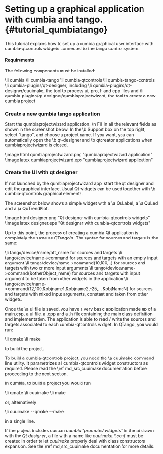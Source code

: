 # Setting up a graphical application with cumbia and tango. {#tutorial_qumbiatango}

This tutorial explains how to set up a cumbia graphical user interface with cumbia-qtcontrols widgets connected to the 
tango control system.

#### Requirements

The following components must be installed:

\li cumbia
\li cumbia-tango
\li cumbia-qtcontrols
\li qumbia-tango-controls
\li qumbia-plugins/qt-designer, including
\li qumbia-plugins/qt-designer/cuuimake, the tool to process ui, pro, h and cpp files and
\li qumbia-plugins/qt-designer/qumbiaprojectwizard, the tool to create a new cumbia project

### Create a new qumbia tango application

Start the qumbiaprojectwizard application.
\n Fill in all the relevant fields as shown in the screenshot below. In the \b Support box on the top right, select "tango", and choose a project name.
If you want, you can automatically open the \b qt-designer and \b qtcreator applications when 
qumbiaprojectwizard is closed. 

\image html qumbiaprojectwizard.png "qumbiaprojectwizard application"
\image latex qumbiaprojectwizard.eps "qumbiaprojectwizard application"

### Create the UI with qt designer
If not launched by the qumbiaprojectwizard app, start the qt designer and edit the graphical interface. Usual Qt widgets can be used together with 
\b cumbia-qtcontrols graphical elements.

The screenshot below shows a simple widget with a \a QuLabel, a \a QuLed and a \a QuTrendPlot.

\image html designer.png "Qt designer with cumbia-qtcontrols widgets"
\image latex designer.eps "Qt designer with cumbia-qtcontrols widgets"

Up to this point, the process of creating a cumbia Qt application is completely the same as QTango's. The syntax for sources and targets is the same:

\li tango/device/name/att_name for sources and targets
\li tango/device/name->command for sources and targets with an empty input argument 
\li tango/device/name->command(10,100,..) for sources and targets with two or more input arguments
\li tango/device/name->command(&otherObject_name)  for sources and targets with input argument to be taken from other widgets in the application
\li tango/device/name->command(12,100,&objname1,&objname2,-25,...,&objNameN)  for sources and targets with mixed input arguments, constant and taken from other widgets.

Once the \a ui file is saved, you have a very basic application made up of a main.cpp, a ui file, a .cpp and a .h file containing the main class definition and implementation.
The application is able to read / write the sources and targets associated to each cumbia-qtcontrols widget. In QTango, you would run:

\li qmake
\li make

to build the project.

To build a cumbia-qtcontrols project, you need the \a cuuimake command line utility. It parametrizes all cumbia-qtcontrols widget constructors as required.
Please read the \ref md_src_cuuimake documentation before proceeding to the next section.

In cumbia, to build a project you would run

\li qmake
\li cuuimake
\li make

or, alternatively

\li cuuimake --qmake --make

in a single line.

If the project includes custom *cumbia "promoted widgets"*  in the *ui* drawn with the *Qt designer*, a file with a name like <em>cuuimake.*.conf</em> must be created in order to let
*cuuimake* properly deal with class constructors expansion. See the \ref md_src_cuuimake documentation for more details.






